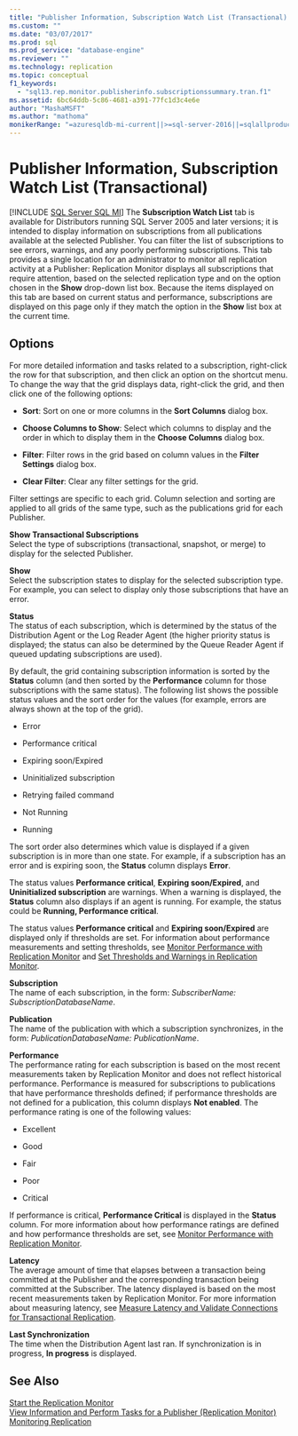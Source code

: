 ```yaml
---
title: "Publisher Information, Subscription Watch List (Transactional) | Microsoft Docs"
ms.custom: ""
ms.date: "03/07/2017"
ms.prod: sql
ms.prod_service: "database-engine"
ms.reviewer: ""
ms.technology: replication
ms.topic: conceptual
f1_keywords: 
  - "sql13.rep.monitor.publisherinfo.subscriptionssummary.tran.f1"
ms.assetid: 6bc64ddb-5c86-4681-a391-77fc1d3c4e6e
author: "MashaMSFT"
ms.author: "mathoma"
monikerRange: "=azuresqldb-mi-current||>=sql-server-2016||=sqlallproducts-allversions"
---
```

# Publisher Information, Subscription Watch List (Transactional)
[!INCLUDE [SQL Server SQL MI](../../includes/applies-to-version/sql-asdbmi.md)]
  The **Subscription Watch List** tab is available for Distributors running SQL Server 2005 and later versions; it is intended to display information on subscriptions from all publications available at the selected Publisher. You can filter the list of subscriptions to see errors, warnings, and any poorly performing subscriptions. This tab provides a single location for an administrator to monitor all replication activity at a Publisher: Replication Monitor displays all subscriptions that require attention, based on the selected replication type and on the option chosen in the **Show** drop-down list box. Because the items displayed on this tab are based on current status and performance, subscriptions are displayed on this page only if they match the option in the **Show** list box at the current time.  
  
## Options  
 For more detailed information and tasks related to a subscription, right-click the row for that subscription, and then click an option on the shortcut menu. To change the way that the grid displays data, right-click the grid, and then click one of the following options:  
  
-   **Sort**: Sort on one or more columns in the **Sort Columns** dialog box.  
  
-   **Choose Columns to Show**: Select which columns to display and the order in which to display them in the **Choose Columns** dialog box.  
  
-   **Filter**: Filter rows in the grid based on column values in the **Filter Settings** dialog box.  
  
-   **Clear Filter**: Clear any filter settings for the grid.  
  
 Filter settings are specific to each grid. Column selection and sorting are applied to all grids of the same type, such as the publications grid for each Publisher.  
  
 **Show Transactional Subscriptions**  
 Select the type of subscriptions (transactional, snapshot, or merge) to display for the selected Publisher.  
  
 **Show**  
 Select the subscription states to display for the selected subscription type. For example, you can select to display only those subscriptions that have an error.  
  
 **Status**  
 The status of each subscription, which is determined by the status of the Distribution Agent or the Log Reader Agent (the higher priority status is displayed; the status can also be determined by the Queue Reader Agent if queued updating subscriptions are used).  
  
 By default, the grid containing subscription information is sorted by the **Status** column (and then sorted by the **Performance** column for those subscriptions with the same status). The following list shows the possible status values and the sort order for the values (for example, errors are always shown at the top of the grid).  
  
-   Error  
  
-   Performance critical  
  
-   Expiring soon/Expired  
  
-   Uninitialized subscription  
  
-   Retrying failed command  
  
-   Not Running  
  
-   Running  
  
 The sort order also determines which value is displayed if a given subscription is in more than one state. For example, if a subscription has an error and is expiring soon, the **Status** column displays **Error**.  
  
 The status values **Performance critical**, **Expiring soon/Expired**, and **Uninitialized subscription** are warnings. When a warning is displayed, the **Status** column also displays if an agent is running. For example, the status could be **Running, Performance critical**.  
  
 The status values **Performance critical** and **Expiring soon/Expired** are displayed only if thresholds are set. For information about performance measurements and setting thresholds, see [Monitor Performance with Replication Monitor](../../relational-databases/replication/monitor/monitor-performance-with-replication-monitor.md) and [Set Thresholds and Warnings in Replication Monitor](../../relational-databases/replication/monitor/set-thresholds-and-warnings-in-replication-monitor.md).  
  
 **Subscription**  
 The name of each subscription, in the form: *SubscriberName: SubscriptionDatabaseName*.  
  
 **Publication**  
 The name of the publication with which a subscription synchronizes, in the form: *PublicationDatabaseName: PublicationName*.  
  
 **Performance**  
 The performance rating for each subscription is based on the most recent measurements taken by Replication Monitor and does not reflect historical performance. Performance is measured for subscriptions to publications that have performance thresholds defined; if performance thresholds are not defined for a publication, this column displays **Not enabled**. The performance rating is one of the following values:  
  
-   Excellent  
  
-   Good  
  
-   Fair  
  
-   Poor  
  
-   Critical  
  
 If performance is critical, **Performance Critical** is displayed in the **Status** column. For more information about how performance ratings are defined and how performance thresholds are set, see [Monitor Performance with Replication Monitor](../../relational-databases/replication/monitor/monitor-performance-with-replication-monitor.md).  
  
 **Latency**  
 The average amount of time that elapses between a transaction being committed at the Publisher and the corresponding transaction being committed at the Subscriber. The latency displayed is based on the most recent measurements taken by Replication Monitor. For more information about measuring latency, see [Measure Latency and Validate Connections for Transactional Replication](../../relational-databases/replication/monitor/measure-latency-and-validate-connections-for-transactional-replication.md).  
  
 **Last Synchronization**  
 The time when the Distribution Agent last ran. If synchronization is in progress, **In progress** is displayed.  
  
## See Also  
 [Start the Replication Monitor](../../relational-databases/replication/monitor/start-the-replication-monitor.md)   
 [View Information and Perform Tasks for a Publisher &#40;Replication Monitor&#41;](../../relational-databases/replication/monitor/view-information-and-perform-tasks-replication-monitor.md)   
 [Monitoring Replication](../../relational-databases/replication/monitor/monitoring-replication.md)  
  
  
